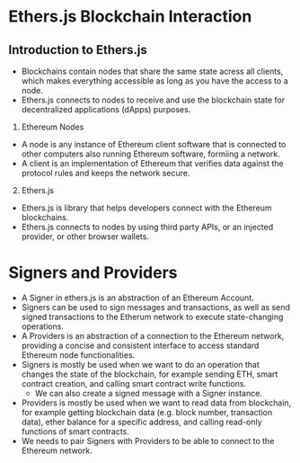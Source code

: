 # Ethers.js Blockchain Interaction
## Introduction to Ethers.js
- Blockchains contain nodes that share the same state acress all clients, which makes everything accessible as long as you have the access to a node.
- Ethers.js connects to nodes to receive and use the blockchain state for decentralized applications (dApps) purposes.
1. Ethereum Nodes
- A node is any instance of Ethereum client software that is connected to other computers also running Ethereum software, formiing a network.
- A client is an implementation of Ethereum that verifies data against the protocol rules and keeps the network secure.
2. Ethers.js
- Ethers.js is library that helps developers connect with the Ethereum blockchains.
- Ethers.js connects to nodes by using third party APIs, or an injected provider, or other browser wallets.

# Signers and Providers
- A Signer in ethers.js is an abstraction of an Ethereum Account.
- Signers can be used to sign messages and transactions, as well as send signed transactions to the Etherum network to execute state-changing operations.
- A Providers is an abstraction of a connection to the Ethereum network, providing a concise and consistent interface to access standard Ethereum node functionalities.
- Signers is mostly be used when we want to do an operation that changes the state of the blockchain, for example sending ETH, smart contract creation, and calling smart contract write functions.
  - We can also create a signed message with a Signer instance.
- Providers is mostly be used when we want to read data from blockchain, for example getting blockchain data (e.g. block number, transaction data), ether balance for a specific address, and calling read-only functions of smart contracts.
- We needs to pair Signers with Providers to be able to connect to the Ethereum network.